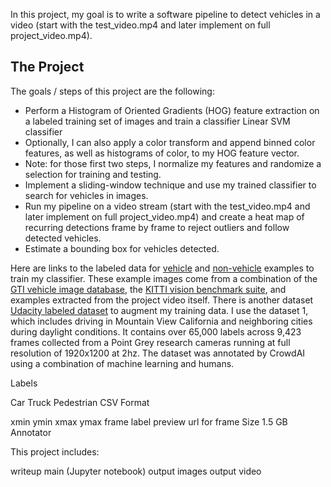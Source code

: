 In this project, my goal is to write a software pipeline to detect vehicles in a video (start with the test_video.mp4 and later implement on full project_video.mp4).  

The Project
---

The goals / steps of this project are the following:

* Perform a Histogram of Oriented Gradients (HOG) feature extraction on a labeled training set of images and train a classifier Linear SVM classifier
* Optionally, I can also apply a color transform and append binned color features, as well as histograms of color, to my HOG feature vector. 
* Note: for those first two steps, I normalize my features and randomize a selection for training and testing.
* Implement a sliding-window technique and use my trained classifier to search for vehicles in images.
* Run my pipeline on a video stream (start with the test_video.mp4 and later implement on full project_video.mp4) and create a heat map of recurring detections frame by frame to reject outliers and follow detected vehicles.
* Estimate a bounding box for vehicles detected.

Here are links to the labeled data for [vehicle](https://s3.amazonaws.com/udacity-sdc/Vehicle_Tracking/vehicles.zip) and [non-vehicle](https://s3.amazonaws.com/udacity-sdc/Vehicle_Tracking/non-vehicles.zip) examples to train my classifier.  These example images come from a combination of the [GTI vehicle image database](http://www.gti.ssr.upm.es/data/Vehicle_database.html), the [KITTI vision benchmark suite](http://www.cvlibs.net/datasets/kitti/), and examples extracted from the project video itself.   There is another dataset [Udacity labeled dataset](https://github.com/udacity/self-driving-car/tree/master/annotations) to augment my training data. I use the dataset 1, which includes driving in Mountain View California and neighboring cities during daylight conditions. It contains over 65,000 labels across 9,423 frames collected from a Point Grey research cameras running at full resolution of 1920x1200 at 2hz. The dataset was annotated by CrowdAI using a combination of machine learning and humans.

Labels

Car
Truck
Pedestrian
CSV Format

xmin
ymin
xmax
ymax
frame
label
preview url for frame
Size	1.5 GB
Annotator 

This project includes:

writeup
main (Jupyter notebook)
output images 
output video 
